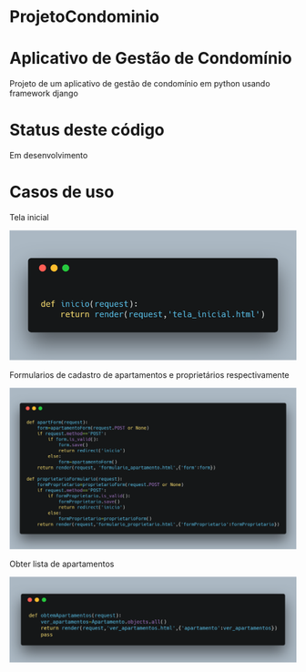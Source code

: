 # ProjetoCondominio

# Aplicativo de Gestão de Condomínio

Projeto de um aplicativo de gestão de condomínio em python usando framework django

# Status deste código

Em desenvolvimento

# Casos de uso

Tela inicial

![alt text](imagens/tela_inicial.png)

Formularios de cadastro de apartamentos e proprietários respectivamente

![alt text](imagens/carbon.png)

Obter lista de apartamentos

![alt text](imagens/lista.png)
